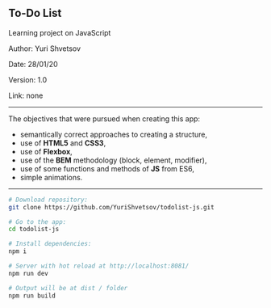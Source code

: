## To-Do List
Learning project on JavaScript

Author: Yuri Shvetsov

Date: 28/01/20

Version: 1.0

Link: none

------------
The objectives that were pursued when creating this app:
- semantically correct approaches to creating a structure,
- use of **HTML5** and **CSS3**,
- use of **Flexbox**,
- use of the **BEM** methodology (block, element, modifier),
- use of some functions and methods of **JS** from ES6,
- simple animations.

------------

``` zsh
# Download repository:
git clone https://github.com/YuriShvetsov/todolist-js.git

# Go to the app:
cd todolist-js

# Install dependencies:
npm i

# Server with hot reload at http://localhost:8081/
npm run dev

# Output will be at dist / folder
npm run build
```